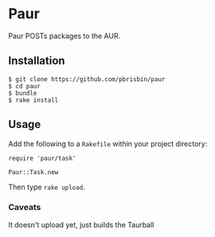 # Paur

Paur POSTs packages to the AUR.

## Installation

~~~
$ git clone https://github.com/pbrisbin/paur
$ cd paur
$ bundle
$ rake install
~~~

## Usage

Add the following to a `Rakefile` within your project directory:

~~~ { .ruby }
require 'paur/task'

Paur::Task.new
~~~

Then type `rake upload`.

### Caveats

It doesn't upload yet, just builds the Taurball
